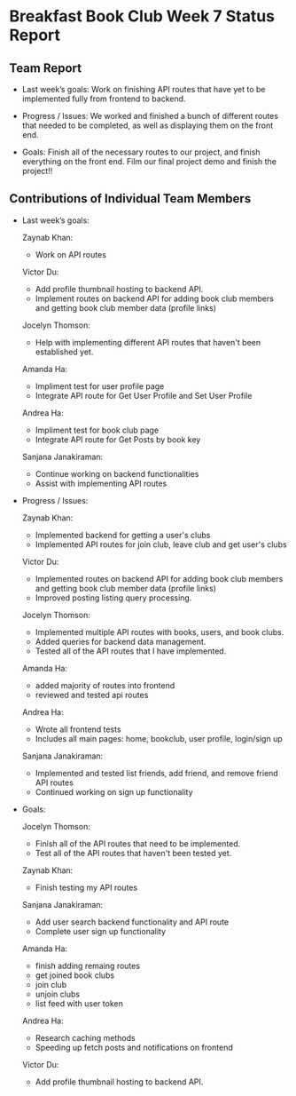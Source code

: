# Breakfast Book Club Week 7 Status Report
## Team Report
- Last week’s goals: Work on finishing API routes that have yet to be implemented fully from frontend to backend. 

- Progress / Issues: We worked and finished a bunch of different routes that needed to be completed, as well as displaying them on the front end. 

- Goals: Finish all of the necessary routes to our project, and finish everything on the front end. Film our final project demo and finish the project!! 

## Contributions of Individual Team Members
- Last week’s goals:
  
  Zaynab Khan:
  - Work on API routes

  Victor Du:
  - Add profile thumbnail hosting to backend API.
  - Implement routes on backend API for adding book club members and getting book club member data (profile links)

  Jocelyn Thomson:
  - Help with implementing different API routes that haven't been established yet.
  
  Amanda Ha:
  - Impliment test for user profile page
  - Integrate API route for Get User Profile and Set User Profile

  Andrea Ha:
  - Impliment test for book club page
  - Integrate API route for Get Posts by book key
  
  Sanjana Janakiraman:
  - Continue working on backend functionalities
  - Assist with implementing API routes

- Progress / Issues:

  Zaynab Khan:
  - Implemented backend for getting a user's clubs
  - Implemented API routes for join club, leave club and get user's clubs

  Victor Du:
  - Implemented routes on backend API for adding book club members and getting book club member data (profile links)
  - Improved posting listing query processing.


  Jocelyn Thomson:
  - Implemented multiple API routes with books, users, and book clubs. 
  - Added queries for backend data management. 
  - Tested all of the API routes that I have implemented. 
  
  Amanda Ha:
  - added majority of routes into frontend
  - reviewed and tested api routes
  
  Andrea Ha:
  - Wrote all frontend tests
  - Includes all main pages: home, bookclub, user profile, login/sign up


  Sanjana Janakiraman:
  - Implemented and tested list friends, add friend, and remove friend API routes
  - Continued working on sign up functionality

- Goals:

  Jocelyn Thomson:
  - Finish all of the API routes that need to be implemented.
  - Test all of the API routes that haven't been tested yet.

  Zaynab Khan:
  - Finish testing my API routes

  Sanjana Janakiraman:
  - Add user search backend functionality and API route
  - Complete user sign up functionality

  Amanda Ha:
  - finish adding remaing routes
  - get joined book clubs
  - join club
  - unjoin clubs
  - list feed with user token

  Andrea Ha:
  - Research caching methods
  - Speeding up fetch posts and notifications on frontend

  Victor Du:
  - Add profile thumbnail hosting to backend API.



